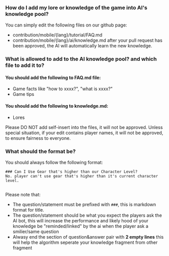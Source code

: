 

### How do I add my lore or knowledge of the game into AI's knowledge pool?
You can simply edit the following files on our github page:
- contribution/mobile/{lang}/tutorial/FAQ.md
- contribution/mobile/{lang}/ai/knowledge.md
after your pull request has been approved, the AI will automatically learn the new knowledge.

### What is allowed to add to the AI knowledge pool? and which file to add it to?
#### You should add the following to FAQ.md file:
- Game facts like "how to xxxx?", "what is xxxx?"
- Game tips

#### You should add the following to knowledge.md:
- Lores 

Please DO NOT add self-insert into the files, it will not be approved.
Unless special situation, if your edit contains player names, it will not be approved, to ensure fairness to everyone. 

### What should the format be?
You should always follow the following format:
```
### Can I Use Gear that's higher than our Character Level?
No. player can't use gear that's higher than it's current character level.


```
Please note that: 
- The question/statement must be prefixed with `###`, this is markdown format for title.
- The question/statement should be what you expect the players ask the AI bot, this will increase the performance and likely hood of your knowledge be "reminded/linked" by the ai when the player ask a smilier/same question
- Alwasy end the section of question&answer pair with **2 empty lines** this will help the algorithm seperate your knowledge fragment from other fragment